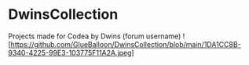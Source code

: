 # DwinsCollection
Projects made for Codea by Dwins (forum username)
![https://github.com/GlueBalloon/DwinsCollection/blob/main/1DA1CC8B-9340-4225-99E3-103775F11A2A.jpeg]

